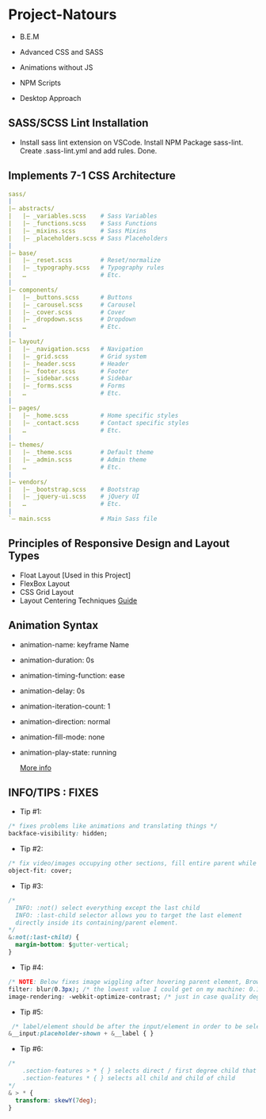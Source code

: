 # Project-Natours

* B.E.M

* Advanced CSS and SASS

* Animations without JS

* NPM  Scripts

* Desktop Approach

## SASS/SCSS Lint Installation

* Install sass lint extension on VSCode. Install NPM Package sass-lint. Create .sass-lint.yml and add rules. Done.

## Implements 7-1 CSS Architecture

```yml
sass/
|
|– abstracts/
|   |– _variables.scss    # Sass Variables
|   |– _functions.scss    # Sass Functions
|   |– _mixins.scss       # Sass Mixins
|   |– _placeholders.scss # Sass Placeholders
|
|– base/
|   |– _reset.scss        # Reset/normalize
|   |– _typography.scss   # Typography rules
|   …                     # Etc.
|
|– components/
|   |– _buttons.scss      # Buttons
|   |– _carousel.scss     # Carousel
|   |– _cover.scss        # Cover
|   |– _dropdown.scss     # Dropdown
|   …                     # Etc.
|
|– layout/
|   |– _navigation.scss   # Navigation
|   |– _grid.scss         # Grid system
|   |– _header.scss       # Header
|   |– _footer.scss       # Footer
|   |– _sidebar.scss      # Sidebar
|   |– _forms.scss        # Forms
|   …                     # Etc.
|
|– pages/
|   |– _home.scss         # Home specific styles
|   |– _contact.scss      # Contact specific styles
|   …                     # Etc.
|
|– themes/
|   |– _theme.scss        # Default theme
|   |– _admin.scss        # Admin theme
|   …                     # Etc.
|
|– vendors/
|   |– _bootstrap.scss    # Bootstrap
|   |– _jquery-ui.scss    # jQuery UI
|   …                     # Etc.
|
`– main.scss              # Main Sass file
```

## Principles of Responsive Design and Layout Types

* Float Layout [Used in this Project]
* FlexBox Layout
* CSS Grid Layout
* Layout Centering Techniques [Guide](https://dev.to/alanfall/css-layout-centering-techniques--608)

## Animation Syntax

* animation-name: keyframe Name
* animation-duration: 0s
* animation-timing-function: ease
* animation-delay: 0s
* animation-iteration-count: 1
* animation-direction: normal
* animation-fill-mode: none
* animation-play-state: running

  [More info](https://developer.mozilla.org/en-US/docs/Web/CSS/animation)

## INFO/TIPS : FIXES

* Tip #1:

```css
/* fixes problems like animations and translating things */
backface-visibility: hidden;
```

* Tip #2:

```css
/* fix video/images occupying other sections, fill entire parent while still maintaining aspect ratio */
object-fit: cover;
```

* Tip #3:

```css
/*
  INFO: :not() select everything except the last child
  INFO: :last-child selector allows you to target the last element
  directly inside its containing/parent element.
*/
&:not(:last-child) {
  margin-bottom: $gutter-vertical;
}
```

* Tip #4:

```css
/* NOTE: Below fixes image wiggling after hovering parent element, Browser Bug(Chrome 64.0.3282.167). */
filter: blur(0.3px); /* the lowest value I could get on my machine: 0.12805650383234025436px */
image-rendering: -webkit-optimize-contrast; /* just in case quality degrades */
```

* Tip #5:

```css
 /* label/element should be after the input/element in order to be selected with the sibling selector ~ */
&__input:placeholder-shown + &__label { }
```

* Tip #6:

```css
/*
    .section-features > * { } selects direct / first degree child that come across which is row(only)
    .section-features * { } selects all child and child of child
*/
& > * {
  transform: skewY(7deg);
}
```

